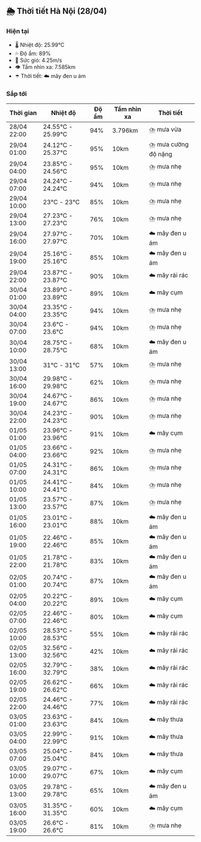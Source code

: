 ## 🌦️ Thời tiết Hà Nội (28/04)

### Hiện tại

- 🌡️ Nhiệt độ: 25.99℃
- 💦 Độ ẩm: 89%
- 💨 Sức gió: 4.25m/s
- 👁️ Tầm nhìn xa: 7.585km
- ☂️ Thời tiết: ☁️ mây đen u ám

### Sắp tới

| Thời gian | Nhiệt độ | Độ ẩm | Tầm nhìn xa | Thời tiết |
| --- | --- | --- | --- | --- |
| 28/04 22:00 | 24.55℃ - 25.99℃ | 94% | 3.796km | ⛈️ mưa vừa |
| 29/04 01:00 | 24.12℃ - 25.37℃ | 95% | 10km | ⛈️ mưa cường độ nặng |
| 29/04 04:00 | 23.85℃ - 24.56℃ | 95% | 10km | ⛈️ mưa nhẹ |
| 29/04 07:00 | 24.24℃ - 24.24℃ | 94% | 10km | ⛈️ mưa nhẹ |
| 29/04 10:00 | 23℃ - 23℃ | 85% | 10km | ⛈️ mưa nhẹ |
| 29/04 13:00 | 27.23℃ - 27.23℃ | 76% | 10km | ⛈️ mưa nhẹ |
| 29/04 16:00 | 27.97℃ - 27.97℃ | 70% | 10km | ☁️ mây đen u ám |
| 29/04 19:00 | 25.16℃ - 25.16℃ | 85% | 10km | ☁️ mây đen u ám |
| 29/04 22:00 | 23.87℃ - 23.87℃ | 90% | 10km | ☁️ mây rải rác |
| 30/04 01:00 | 23.89℃ - 23.89℃ | 89% | 10km | ☁️ mây cụm |
| 30/04 04:00 | 23.35℃ - 23.35℃ | 94% | 10km | ⛈️ mưa nhẹ |
| 30/04 07:00 | 23.6℃ - 23.6℃ | 94% | 10km | ⛈️ mưa nhẹ |
| 30/04 10:00 | 28.75℃ - 28.75℃ | 68% | 10km | ☁️ mây đen u ám |
| 30/04 13:00 | 31℃ - 31℃ | 57% | 10km | ⛈️ mưa nhẹ |
| 30/04 16:00 | 29.98℃ - 29.98℃ | 62% | 10km | ⛈️ mưa nhẹ |
| 30/04 19:00 | 24.67℃ - 24.67℃ | 86% | 10km | ⛈️ mưa nhẹ |
| 30/04 22:00 | 24.23℃ - 24.23℃ | 90% | 10km | ⛈️ mưa nhẹ |
| 01/05 01:00 | 23.96℃ - 23.96℃ | 91% | 10km | ☁️ mây cụm |
| 01/05 04:00 | 23.66℃ - 23.66℃ | 92% | 10km | ⛈️ mưa nhẹ |
| 01/05 07:00 | 24.31℃ - 24.31℃ | 86% | 10km | ⛈️ mưa nhẹ |
| 01/05 10:00 | 24.41℃ - 24.41℃ | 84% | 10km | ⛈️ mưa nhẹ |
| 01/05 13:00 | 23.57℃ - 23.57℃ | 87% | 10km | ⛈️ mưa nhẹ |
| 01/05 16:00 | 23.01℃ - 23.01℃ | 88% | 10km | ☁️ mây đen u ám |
| 01/05 19:00 | 22.46℃ - 22.46℃ | 85% | 10km | ☁️ mây đen u ám |
| 01/05 22:00 | 21.78℃ - 21.78℃ | 83% | 10km | ☁️ mây đen u ám |
| 02/05 01:00 | 20.74℃ - 20.74℃ | 87% | 10km | ☁️ mây đen u ám |
| 02/05 04:00 | 20.22℃ - 20.22℃ | 89% | 10km | ☁️ mây cụm |
| 02/05 07:00 | 22.46℃ - 22.46℃ | 80% | 10km | ☁️ mây cụm |
| 02/05 10:00 | 28.53℃ - 28.53℃ | 55% | 10km | ☁️ mây rải rác |
| 02/05 13:00 | 32.56℃ - 32.56℃ | 42% | 10km | ☁️ mây rải rác |
| 02/05 16:00 | 32.79℃ - 32.79℃ | 38% | 10km | ☁️ mây rải rác |
| 02/05 19:00 | 26.62℃ - 26.62℃ | 66% | 10km | ☁️ mây rải rác |
| 02/05 22:00 | 24.46℃ - 24.46℃ | 77% | 10km | ☁️ mây rải rác |
| 03/05 01:00 | 23.63℃ - 23.63℃ | 84% | 10km | ☁️ mây thưa |
| 03/05 04:00 | 22.99℃ - 22.99℃ | 91% | 10km | ☁️ mây thưa |
| 03/05 07:00 | 25.04℃ - 25.04℃ | 84% | 10km | ☁️ mây thưa |
| 03/05 10:00 | 29.07℃ - 29.07℃ | 67% | 10km | ☁️ mây cụm |
| 03/05 13:00 | 29.78℃ - 29.78℃ | 65% | 10km | ☁️ mây đen u ám |
| 03/05 16:00 | 31.35℃ - 31.35℃ | 60% | 10km | ☁️ mây cụm |
| 03/05 19:00 | 26.6℃ - 26.6℃ | 81% | 10km | ⛈️ mưa nhẹ |
